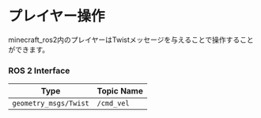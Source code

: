 # プレイヤー操作

minecraft_ros2内のプレイヤーはTwistメッセージを与えることで操作することができます。

### ROS 2 Interface

| Type                  | Topic Name           |
| --------------------- | -------------------- |
| `geometry_msgs/Twist` | `/cmd_vel`           |
